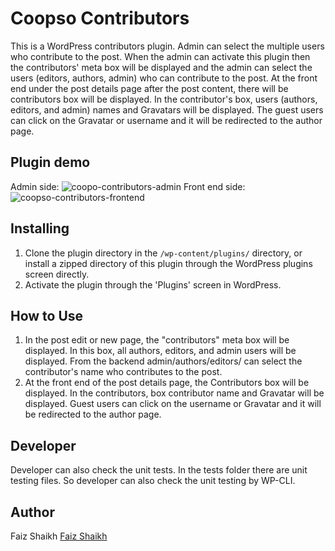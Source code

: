 # Coopso Contributors
This is a WordPress contributors plugin. Admin can select the multiple users who contribute to the post. When the admin can activate this plugin then the contributors' meta box will be displayed and the admin can select the users (editors, authors, admin) who can contribute to the post. At the front end under the post details page after the post content, there will be contributors box will be displayed. In the contributor's box,   users (authors, editors, and admin) names and Gravatars will be displayed. The guest users can click on the Gravatar or username and it will be redirected to the author page.

## Plugin demo
Admin side:
![coopo-contributors-admin](https://user-images.githubusercontent.com/17870980/196948483-d7bdd0f4-c1ea-4332-bc41-6975d7f3289f.jpg)
Front end side:
![coopso-contributors-frontend](https://user-images.githubusercontent.com/17870980/196948534-87139502-4741-4449-b1f3-2759a6099912.jpg)


## Installing 

1. Clone the plugin directory in the `/wp-content/plugins/` directory, or install a zipped directory of this plugin through the WordPress plugins screen directly.
2. Activate the plugin through the 'Plugins' screen in WordPress.

## How to Use
1. In the post edit or new page, the "contributors" meta box will be displayed. In this box, all authors, editors, and admin users will be displayed. From the backend admin/authors/editors/ can select the contributor's name who contributes to the post.
2. At the front end of the post details page, the Contributors box will be displayed. In the contributors, box contributor name and Gravatar will be displayed. Guest users can click on the username or Gravatar and it will be redirected to the author page.

## Developer
Developer can also check the unit tests. In the tests folder there are unit testing files. So developer can also check the unit testing by WP-CLI. 

## Author
Faiz Shaikh <a href="https://github.com/faizconcept/">Faiz Shaikh</a>
